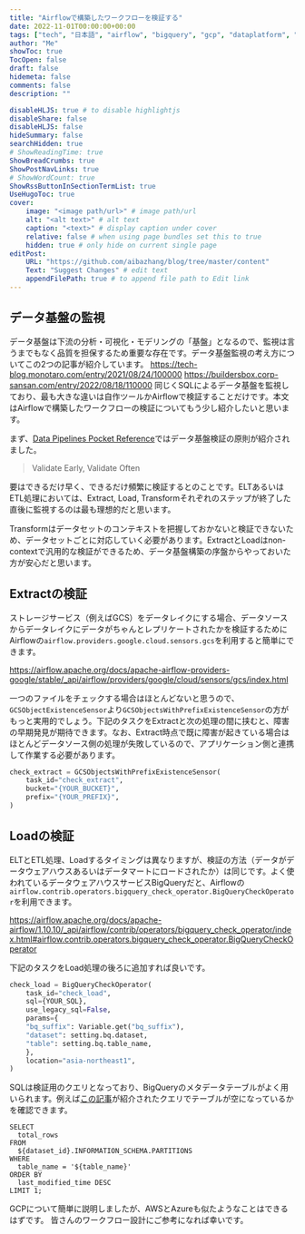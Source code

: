 ```yaml
---
title: "Airflowで構築したワークフローを検証する"
date: 2022-11-01T00:00:00+00:00
tags: ["tech", "日本語", "airflow", "bigquery", "gcp", "dataplatform", "gcs"]
author: "Me"
showToc: true
TocOpen: false
draft: false
hidemeta: false
comments: false
description: ""

disableHLJS: true # to disable highlightjs
disableShare: false
disableHLJS: false
hideSummary: false
searchHidden: true
# ShowReadingTime: true
ShowBreadCrumbs: true
ShowPostNavLinks: true
# ShowWordCount: true
ShowRssButtonInSectionTermList: true
UseHugoToc: true
cover:
    image: "<image path/url>" # image path/url
    alt: "<alt text>" # alt text
    caption: "<text>" # display caption under cover
    relative: false # when using page bundles set this to true
    hidden: true # only hide on current single page
editPost:
    URL: "https://github.com/aibazhang/blog/tree/master/content"
    Text: "Suggest Changes" # edit text
    appendFilePath: true # to append file path to Edit link
---
```


## データ基盤の監視

データ基盤は下流の分析・可視化・モデリングの「基盤」となるので、監視は言うまでもなく品質を担保するため重要な存在です。データ基盤監視の考え方についてこの2つの記事が紹介しています。
https://tech-blog.monotaro.com/entry/2021/08/24/100000
https://buildersbox.corp-sansan.com/entry/2022/08/18/110000
同じくSQLによるデータ基盤を監視しており、最も大きな違いは自作ツールかAirflowで検証することだけです。本文はAirflowで構築したワークフローの検証についてもう少し紹介したいと思います。

まず、[Data Pipelines Pocket Reference](https://www.amazon.co.jp/-/en/James-Densmore/dp/1492087831)ではデータ基盤検証の原則が紹介されました。
> Validate Early, Validate Often

要はできるだけ早く、できるだけ頻繁に検証するとのことです。ELTあるいはETL処理においては、Extract, Load, Transformそれぞれのステップが終了した直後に監視するのは最も理想的だと思います。 

Transformはデータセットのコンテキストを把握しておかないと検証できないため、データセットごとに対応していく必要があります。ExtractとLoadはnon-contextで汎用的な検証ができるため、データ基盤構築の序盤からやっておいた方が安心だと思います。

## Extractの検証

ストレージサービス（例えばGCS）をデータレイクにする場合、データソースからデータレイクにデータがちゃんとレプリケートされたかを検証するためにAirflowの`airflow.providers.google.cloud.sensors.gcs`を利用すると簡単にできます。

https://airflow.apache.org/docs/apache-airflow-providers-google/stable/_api/airflow/providers/google/cloud/sensors/gcs/index.html

一つのファイルをチェックする場合はほとんどないと思うので、`GCSObjectExistenceSensor`より`GCSObjectsWithPrefixExistenceSensor`の方がもっと実用的でしょう。下記のタスクをExtractと次の処理の間に挟むと、障害の早期発見が期待できます。なお、Extract時点で既に障害が起きている場合はほとんどデータソース側の処理が失敗しているので、アプリケーション側と連携して作業する必要があります。

```python
check_extract = GCSObjectsWithPrefixExistenceSensor(
    task_id="check_extract",
    bucket="{YOUR_BUCKET}",
    prefix="{YOUR_PREFIX}",
)
```

## Loadの検証

ELTとETL処理、Loadするタイミングは異なりますが、検証の方法（データがデータウェアハウスあるいはデータマートにロードされたか）は同じです。よく使われているデータウェアハウスサービスBigQueryだと、Airflowの`airflow.contrib.operators.bigquery_check_operator.BigQueryCheckOperator`を利用できます。

https://airflow.apache.org/docs/apache-airflow/1.10.10/_api/airflow/contrib/operators/bigquery_check_operator/index.html#airflow.contrib.operators.bigquery_check_operator.BigQueryCheckOperator

下記のタスクをLoad処理の後ろに追加すれば良いです。

```python
check_load = BigQueryCheckOperator(
    task_id="check_load",
    sql={YOUR_SQL},
    use_legacy_sql=False,
    params={
	"bq_suffix": Variable.get("bq_suffix"),
	"dataset": setting.bq.dataset,
	"table": setting.bq.table_name,
    },
    location="asia-northeast1",
)
```

SQLは検証用のクエリとなっており、BigQueryのメタデータテーブルがよく用いられます。例えば[この記事](https://buildersbox.corp-sansan.com/entry/2022/08/18/110000)が紹介されたクエリでテーブルが空になっているかを確認できます。

```
SELECT
  total_rows
FROM
  ${dataset_id}.INFORMATION_SCHEMA.PARTITIONS
WHERE
  table_name = '${table_name}'
ORDER BY
  last_modified_time DESC
LIMIT 1;
```


GCPについて簡単に説明しましたが、AWSとAzureも似たようなことはできるはずです。
皆さんのワークフロー設計にご参考になれば幸いです。